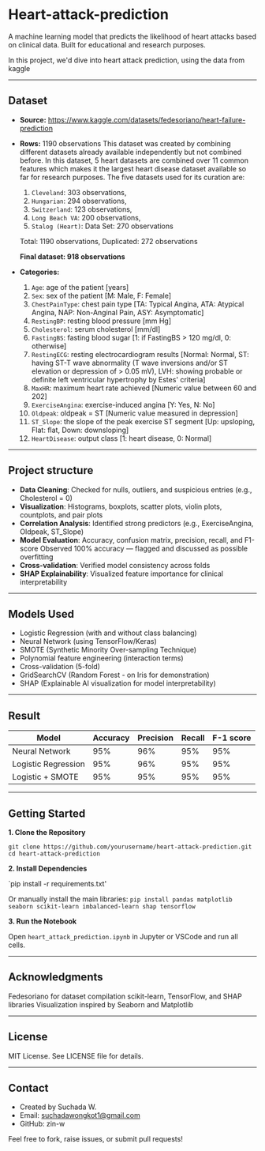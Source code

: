 # Heart-attack-prediction

A machine learning model that predicts the likelihood of heart attacks based on clinical data. Built for educational and research purposes.

In this project, we'd dive into heart attack prediction, using the data from kaggle

___
## Dataset

- **Source:** https://www.kaggle.com/datasets/fedesoriano/heart-failure-prediction
- **Rows:** 1190 observations
  This dataset was created by combining different datasets already available independently but not combined before. In this dataset, 5 heart datasets are combined over 11 common features which makes it the largest heart disease dataset available so far for research purposes. The five datasets used for its curation are:
  1. `Cleveland`: 303 observations,
  2. `Hungarian`: 294 observations,
  3. `Switzerland`: 123 observations,
  4. `Long Beach VA`: 200 observations,
  5. `Stalog (Heart)`: Data Set: 270 observations

  Total: 1190 observations,
  Duplicated: 272 observations

  **Final dataset: 918 observations**
  
- **Categories:**
  1. `Age`: age of the patient [years]
  2. `Sex`: sex of the patient [M: Male, F: Female]
  3. `ChestPainType`: chest pain type [TA: Typical Angina, ATA: Atypical Angina, NAP: Non-Anginal Pain, ASY: Asymptomatic]
  4. `RestingBP`: resting blood pressure [mm Hg]
  5. `Cholesterol`: serum cholesterol [mm/dl]
  6. `FastingBS`: fasting blood sugar [1: if FastingBS > 120 mg/dl, 0: otherwise]
  7. `RestingECG`: resting electrocardiogram results [Normal: Normal, ST: having ST-T wave abnormality (T wave inversions and/or ST elevation or depression of > 0.05 mV), LVH: showing probable or definite left ventricular hypertrophy by Estes' criteria]
  8. `MaxHR`: maximum heart rate achieved [Numeric value between 60 and 202]
  9. `ExerciseAngina`: exercise-induced angina [Y: Yes, N: No]
  10. `Oldpeak`: oldpeak = ST [Numeric value measured in depression]
  11. `ST_Slope`: the slope of the peak exercise ST segment [Up: upsloping, Flat: flat, Down: downsloping]
  12. `HeartDisease`: output class [1: heart disease, 0: Normal]
 
___


## Project structure

- **Data Cleaning**: Checked for nulls, outliers, and suspicious entries (e.g., Cholesterol = 0)
- **Visualization**: Histograms, boxplots, scatter plots, violin plots, countplots, and pair plots
- **Correlation Analysis**: Identified strong predictors (e.g., ExerciseAngina, Oldpeak, ST_Slope)
- **Model Evaluation**: Accuracy, confusion matrix, precision, recall, and F1-score Observed 100% accuracy — flagged and discussed as possible overfitting
- **Cross-validation**: Verified model consistency across folds
- **SHAP Explainability**: Visualized feature importance for clinical interpretability

___

## Models Used

- Logistic Regression (with and without class balancing)
- Neural Network (using TensorFlow/Keras)
- SMOTE (Synthetic Minority Over-sampling Technique)
- Polynomial feature engineering (interaction terms)
- Cross-validation (5-fold)
- GridSearchCV (Random Forest - on Iris for demonstration)
- SHAP (Explainable AI visualization for model interpretability)

___

## Result

| Model               | Accuracy | Precision | Recall | F-1 score |
|---------------------|----------|-----------|--------|-----------|
| Neural Network      | 95%      | 96%       | 95%    | 95%       |
| Logistic Regression | 95%      | 96%       | 95%    | 95%       |
| Logistic + SMOTE    | 95%      | 95%       | 95%    | 95%       |

___

## Getting Started

**1. Clone the Repository**

`git clone https://github.com/yourusername/heart-attack-prediction.git
cd heart-attack-prediction`

**2. Install Dependencies**

`pip install -r requirements.txt'

Or manually install the main libraries:
`pip install pandas matplotlib seaborn scikit-learn imbalanced-learn shap tensorflow`

**3. Run the Notebook**

Open `heart_attack_prediction.ipynb` in Jupyter or VSCode and run all cells.
___

## Acknowledgments

Fedesoriano for dataset compilation
scikit-learn, TensorFlow, and SHAP libraries
Visualization inspired by Seaborn and Matplotlib
___

## License

MIT License. See LICENSE file for details.
___

## Contact

- Created by Suchada W.
- Email: suchadawongkot1@gmail.com
- GitHub: zin-w

Feel free to fork, raise issues, or submit pull requests!




